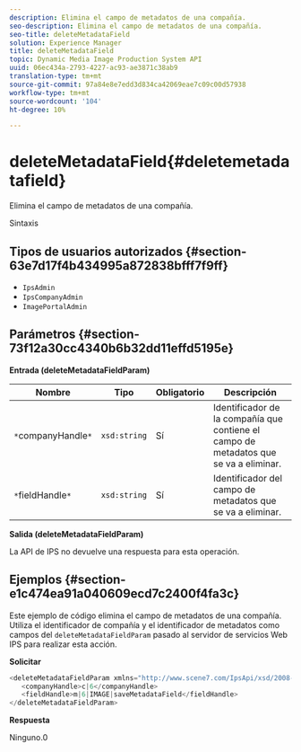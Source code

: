 ```yaml
---
description: Elimina el campo de metadatos de una compañía.
seo-description: Elimina el campo de metadatos de una compañía.
seo-title: deleteMetadataField
solution: Experience Manager
title: deleteMetadataField
topic: Dynamic Media Image Production System API
uuid: 06ec434a-2793-4227-ac93-ae3871c38ab9
translation-type: tm+mt
source-git-commit: 97a84e8e7edd3d834ca42069eae7c09c00d57938
workflow-type: tm+mt
source-wordcount: '104'
ht-degree: 10%

---
```



# deleteMetadataField{#deletemetadatafield}

Elimina el campo de metadatos de una compañía.

Sintaxis

## Tipos de usuarios autorizados {#section-63e7d17f4b434995a872838bfff7f9ff}

* `IpsAdmin`
* `IpsCompanyAdmin`
* `ImagePortalAdmin`

## Parámetros {#section-73f12a30cc4340b6b32dd11effd5195e}

**Entrada (deleteMetadataFieldParam)**

| Nombre | Tipo | Obligatorio | Descripción |
|---|---|---|---|
| `*`companyHandle`*` | `xsd:string` | Sí | Identificador de la compañía que contiene el campo de metadatos que se va a eliminar. |
| `*`fieldHandle`*` | `xsd:string` | Sí | Identificador del campo de metadatos que se va a eliminar. |

**Salida (deleteMetadataFieldParam)**

La API de IPS no devuelve una respuesta para esta operación.

## Ejemplos {#section-e1c474ea91a040609ecd7c2400f4fa3c}

Este ejemplo de código elimina el campo de metadatos de una compañía. Utiliza el identificador de compañía y el identificador de metadatos como campos del `deleteMetadataFieldParam` pasado al servidor de servicios Web IPS para realizar esta acción.

**Solicitar**

```java
<deleteMetadataFieldParam xmlns="http://www.scene7.com/IpsApi/xsd/2008-01-15">
   <companyHandle>c|6</companyHandle>
   <fieldHandle>m|6|IMAGE|saveMetadataField</fieldHandle>
</deleteMetadataFieldParam>
```

**Respuesta**

Ninguno.0

